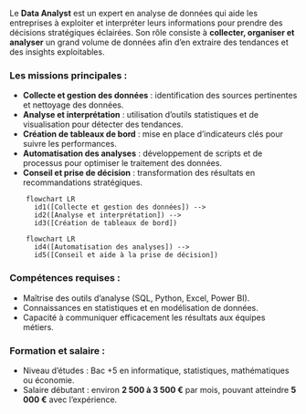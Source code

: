 Le **Data Analyst** est un expert en analyse de données qui aide les entreprises à exploiter et interpréter leurs informations pour prendre des décisions stratégiques éclairées. 
Son rôle consiste à **collecter, organiser et analyser** un grand volume de données afin d’en extraire des tendances et des insights exploitables.

### Les missions principales :
- **Collecte et gestion des données** : identification des sources pertinentes et nettoyage des données.
- **Analyse et interprétation** : utilisation d’outils statistiques et de visualisation pour détecter des tendances.
- **Création de tableaux de bord** : mise en place d’indicateurs clés pour suivre les performances.
- **Automatisation des analyses** : développement de scripts et de processus pour optimiser le traitement des données.
- **Conseil et prise de décision** : transformation des résultats en recommandations stratégiques.

```mermaid
	flowchart LR
      id1([Collecte et gestion des données]) -->
      id2([Analyse et interprétation]) --> 
      id3([Création de tableaux de bord]) 
```
```mermaid
	flowchart LR
      id4([Automatisation des analyses]) -->
      id5([Conseil et aide à la prise de décision])
```

### Compétences requises :
- Maîtrise des outils d’analyse (SQL, Python, Excel, Power BI).
- Connaissances en statistiques et en modélisation de données.
- Capacité à communiquer efficacement les résultats aux équipes métiers.

### Formation et salaire :
- Niveau d’études : Bac +5 en informatique, statistiques, mathématiques ou économie.
- Salaire débutant : environ **2 500 à 3 500 €** par mois, pouvant atteindre **5 000 €** avec l’expérience.

